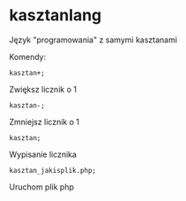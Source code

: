 # kasztanlang
Język "programowania" z samymi kasztanami

Komendy:
```kasztanlang
kasztan+;
```
Zwiększ licznik o 1


```kasztanlang
kasztan-;
```
Zmniejsz licznik o 1


```kasztanlang
kasztan;
```
Wypisanie licznika


```kasztanlang
kasztan_jakisplik.php;
```
Uruchom plik php
